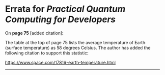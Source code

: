# Errata for *Practical Quantum Computing for Developers*

On **page 75** [added citation]:
 
The table at the top of page 75 lists the average temperature of Earth (surface temperature) as 58 degrees Celsius. The author has added the following citation to support this statistic:

https://www.space.com/17816-earth-temperature.html

***

